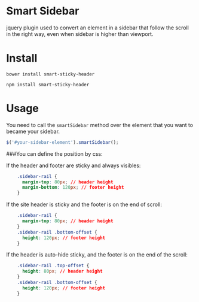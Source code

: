 Smart Sidebar
==========================

jquery plugin used to convert an element in a sidebar that follow the scroll in the right way, even when sidebar is higher than viewport.


Install
==========================

```
bower install smart-sticky-header
```

```
npm install smart-sticky-header
```

Usage
=========================
You need to call the `smartSidebar` method over the element that you want to became your sidebar.

```js
$('#your-sidebar-element').smartSidebar();
```

###You can define the position by css:

If the header and footer are sticky and always visibles:

```css
    .sidebar-rail {
      margin-top: 80px; // header height
      margin-bottom: 120px; // footer height
    }
```

If the site header is sticky and the footer is on the end of scroll:

```css
    .sidebar-rail {
      margin-top: 80px; // header height
    }
    .sidebar-rail .bottom-offset {
      height: 120px; // footer height
    }
```

If the header is auto-hide sticky, and the footer is on the end of the scroll:

```css
    .sidebar-rail .top-offset {
      height: 80px; // header height
    }
    .sidebar-rail .bottom-offset {
      height: 120px; // footer height
    }
```
